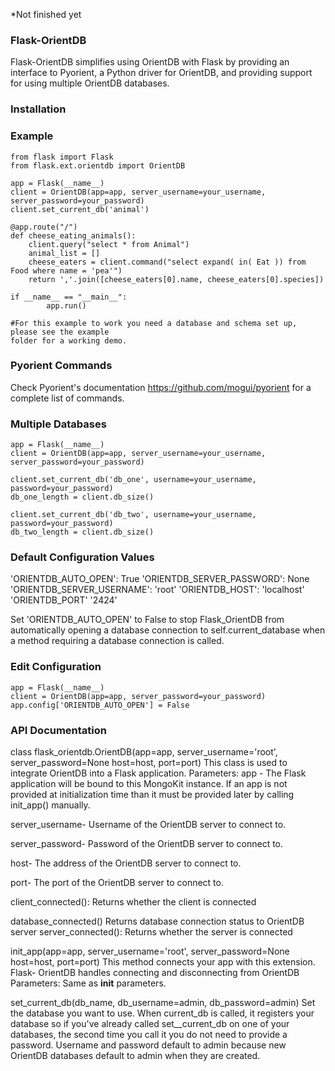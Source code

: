 *Not finished yet

<h3>Flask-OrientDB</h3>
Flask-OrientDB simplifies using OrientDB with Flask by providing an interface to Pyorient, 
a Python driver for OrientDB, and providing support for using multiple OrientDB databases.

### Installation

### Example 
    from flask import Flask
    from flask.ext.orientdb import OrientDB
    
    app = Flask(__name__)
    client = OrientDB(app=app, server_username=your_username, server_password=your_password)
    client.set_current_db('animal')
    
    @app.route("/")
    def cheese_eating_animals():
        client.query("select * from Animal")
        animal_list = []
        cheese_eaters = client.command("select expand( in( Eat )) from Food where name = 'pea'")
        return ','.join([cheese_eaters[0].name, cheese_eaters[0].species])
    
    if __name__ == "__main__":
            app.run()
            
    #For this example to work you need a database and schema set up, please see the example 
    folder for a working demo.

### Pyorient Commands
Check Pyorient's documentation https://github.com/mogui/pyorient for a
complete list of commands.

### Multiple Databases
    app = Flask(__name__)
    client = OrientDB(app=app, server_username=your_username, server_password=your_password)
    
    client.set_current_db('db_one', username=your_username, password=your_password)
    db_one_length = client.db_size()
    
    client.set_current_db('db_two', username=your_username, password=your_password)
    db_two_length = client.db_size()

### Default Configuration Values
'ORIENTDB_AUTO_OPEN': True
'ORIENTDB_SERVER_PASSWORD': None
'ORIENTDB_SERVER_USERNAME': 'root'
'ORIENTDB_HOST': 'localhost'
'ORIENTDB_PORT' '2424' 

Set 'ORIENTDB_AUTO_OPEN' to False to stop Flask_OrientDB from automatically
opening a database connection to self.current_database when a
method requiring a database connection is called.
    
### Edit Configuration
    app = Flask(__name__)
    client = OrientDB(app=app, server_password=your_password)
    app.config['ORIENTDB_AUTO_OPEN'] = False
    
### API Documentation
class flask_orientdb.OrientDB(app=app, server_username='root', server_password=None host=host, port=port)
This class is used to integrate OrientDB into a Flask application.
Parameters:	
app - The Flask application will be bound to this MongoKit instance. If an app is not provided at                  initialization time than it must be provided later by calling init_app() manually.

server_username- Username of the OrientDB server to connect to. 

server_password- Password of the OrientDB server to connect to. 

host- The address of the OrientDB server to connect to. 

port- The port of the OrientDB server to connect to.

client_connected():
Returns whether the client is connected

database_connected()
Returns database connection status to OrientDB server
server_connected():
Returns whether the server is connected

init_app(app=app, server_username='root', server_password=None                                                     host=host, port=port)
This method connects your app with this extension. Flask- OrientDB handles 
connecting and disconnecting from OrientDB
Parameters:	Same as __init__ parameters. 

set_current_db(db_name, db_username=admin, db_password=admin)
Set the database you want to use. When current_db is called, it registers your database so if you've already 
called set__current_db on one of your databases, the second time you call it you do not need to provide a          password. Username and password default to admin because new OrientDB databases default to admin when they are     created.
   
